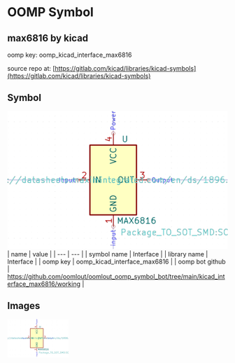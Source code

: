 # OOMP Symbol  
## max6816  by kicad  
  
oomp key: oomp_kicad_interface_max6816  
  
source repo at: [https://gitlab.com/kicad/libraries/kicad-symbols](https://gitlab.com/kicad/libraries/kicad-symbols)  
## Symbol  
  
[![working.png](working_600.png)](working.png)  
| name | value | 
| --- | --- | 
| symbol name | Interface | 
| library name | Interface | 
| oomp key | oomp_kicad_interface_max6816 | 
| oomp bot github | https://github.com/oomlout/oomlout_oomp_symbol_bot/tree/main/kicad_interface_max6816/working | 
## Images  
  
[![working.png](working_140.png)](working.png)  
